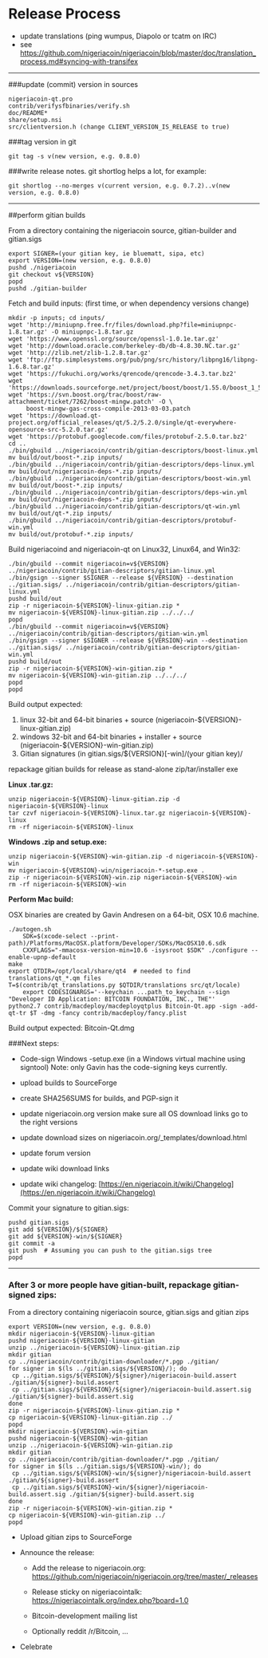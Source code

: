 Release Process
====================

* update translations (ping wumpus, Diapolo or tcatm on IRC)
* see https://github.com/nigeriacoin/nigeriacoin/blob/master/doc/translation_process.md#syncing-with-transifex

* * *

###update (commit) version in sources


	nigeriacoin-qt.pro
	contrib/verifysfbinaries/verify.sh
	doc/README*
	share/setup.nsi
	src/clientversion.h (change CLIENT_VERSION_IS_RELEASE to true)

###tag version in git

	git tag -s v(new version, e.g. 0.8.0)

###write release notes. git shortlog helps a lot, for example:

	git shortlog --no-merges v(current version, e.g. 0.7.2)..v(new version, e.g. 0.8.0)

* * *

##perform gitian builds

 From a directory containing the nigeriacoin source, gitian-builder and gitian.sigs
  
	export SIGNER=(your gitian key, ie bluematt, sipa, etc)
	export VERSION=(new version, e.g. 0.8.0)
	pushd ./nigeriacoin
	git checkout v${VERSION}
	popd
	pushd ./gitian-builder

 Fetch and build inputs: (first time, or when dependency versions change)

	mkdir -p inputs; cd inputs/
	wget 'http://miniupnp.free.fr/files/download.php?file=miniupnpc-1.8.tar.gz' -O miniupnpc-1.8.tar.gz
	wget 'https://www.openssl.org/source/openssl-1.0.1e.tar.gz'
	wget 'http://download.oracle.com/berkeley-db/db-4.8.30.NC.tar.gz'
	wget 'http://zlib.net/zlib-1.2.8.tar.gz'
	wget 'ftp://ftp.simplesystems.org/pub/png/src/history/libpng16/libpng-1.6.8.tar.gz'
	wget 'https://fukuchi.org/works/qrencode/qrencode-3.4.3.tar.bz2'
	wget 'https://downloads.sourceforge.net/project/boost/boost/1.55.0/boost_1_55_0.tar.bz2'
	wget 'https://svn.boost.org/trac/boost/raw-attachment/ticket/7262/boost-mingw.patch' -O \ 
	     boost-mingw-gas-cross-compile-2013-03-03.patch
	wget 'https://download.qt-project.org/official_releases/qt/5.2/5.2.0/single/qt-everywhere-opensource-src-5.2.0.tar.gz'
	wget 'https://protobuf.googlecode.com/files/protobuf-2.5.0.tar.bz2'
	cd ..
	./bin/gbuild ../nigeriacoin/contrib/gitian-descriptors/boost-linux.yml
	mv build/out/boost-*.zip inputs/
	./bin/gbuild ../nigeriacoin/contrib/gitian-descriptors/deps-linux.yml
	mv build/out/nigeriacoin-deps-*.zip inputs/
	./bin/gbuild ../nigeriacoin/contrib/gitian-descriptors/boost-win.yml
	mv build/out/boost-*.zip inputs/
	./bin/gbuild ../nigeriacoin/contrib/gitian-descriptors/deps-win.yml
	mv build/out/nigeriacoin-deps-*.zip inputs/
	./bin/gbuild ../nigeriacoin/contrib/gitian-descriptors/qt-win.yml
	mv build/out/qt-*.zip inputs/
	./bin/gbuild ../nigeriacoin/contrib/gitian-descriptors/protobuf-win.yml
	mv build/out/protobuf-*.zip inputs/

 Build nigeriacoind and nigeriacoin-qt on Linux32, Linux64, and Win32:
  
	./bin/gbuild --commit nigeriacoin=v${VERSION} ../nigeriacoin/contrib/gitian-descriptors/gitian-linux.yml
	./bin/gsign --signer $SIGNER --release ${VERSION} --destination ../gitian.sigs/ ../nigeriacoin/contrib/gitian-descriptors/gitian-linux.yml
	pushd build/out
	zip -r nigeriacoin-${VERSION}-linux-gitian.zip *
	mv nigeriacoin-${VERSION}-linux-gitian.zip ../../../
	popd
	./bin/gbuild --commit nigeriacoin=v${VERSION} ../nigeriacoin/contrib/gitian-descriptors/gitian-win.yml
	./bin/gsign --signer $SIGNER --release ${VERSION}-win --destination ../gitian.sigs/ ../nigeriacoin/contrib/gitian-descriptors/gitian-win.yml
	pushd build/out
	zip -r nigeriacoin-${VERSION}-win-gitian.zip *
	mv nigeriacoin-${VERSION}-win-gitian.zip ../../../
	popd
	popd

  Build output expected:

  1. linux 32-bit and 64-bit binaries + source (nigeriacoin-${VERSION}-linux-gitian.zip)
  2. windows 32-bit and 64-bit binaries + installer + source (nigeriacoin-${VERSION}-win-gitian.zip)
  3. Gitian signatures (in gitian.sigs/${VERSION}[-win]/(your gitian key)/

repackage gitian builds for release as stand-alone zip/tar/installer exe

**Linux .tar.gz:**

	unzip nigeriacoin-${VERSION}-linux-gitian.zip -d nigeriacoin-${VERSION}-linux
	tar czvf nigeriacoin-${VERSION}-linux.tar.gz nigeriacoin-${VERSION}-linux
	rm -rf nigeriacoin-${VERSION}-linux

**Windows .zip and setup.exe:**

	unzip nigeriacoin-${VERSION}-win-gitian.zip -d nigeriacoin-${VERSION}-win
	mv nigeriacoin-${VERSION}-win/nigeriacoin-*-setup.exe .
	zip -r nigeriacoin-${VERSION}-win.zip nigeriacoin-${VERSION}-win
	rm -rf nigeriacoin-${VERSION}-win

**Perform Mac build:**

  OSX binaries are created by Gavin Andresen on a 64-bit, OSX 10.6 machine.

	./autogen.sh
        SDK=$(xcode-select --print-path)/Platforms/MacOSX.platform/Developer/SDKs/MacOSX10.6.sdk
        CXXFLAGS="-mmacosx-version-min=10.6 -isysroot $SDK" ./configure --enable-upnp-default
	make
	export QTDIR=/opt/local/share/qt4  # needed to find translations/qt_*.qm files
	T=$(contrib/qt_translations.py $QTDIR/translations src/qt/locale)
        export CODESIGNARGS='--keychain ...path_to_keychain --sign "Developer ID Application: BITCOIN FOUNDATION, INC., THE"'
	python2.7 contrib/macdeploy/macdeployqtplus Bitcoin-Qt.app -sign -add-qt-tr $T -dmg -fancy contrib/macdeploy/fancy.plist

 Build output expected: Bitcoin-Qt.dmg

###Next steps:

* Code-sign Windows -setup.exe (in a Windows virtual machine using signtool)
 Note: only Gavin has the code-signing keys currently.

* upload builds to SourceForge

* create SHA256SUMS for builds, and PGP-sign it

* update nigeriacoin.org version
  make sure all OS download links go to the right versions
  
* update download sizes on nigeriacoin.org/_templates/download.html

* update forum version

* update wiki download links

* update wiki changelog: [https://en.nigeriacoin.it/wiki/Changelog](https://en.nigeriacoin.it/wiki/Changelog)

Commit your signature to gitian.sigs:

	pushd gitian.sigs
	git add ${VERSION}/${SIGNER}
	git add ${VERSION}-win/${SIGNER}
	git commit -a
	git push  # Assuming you can push to the gitian.sigs tree
	popd

-------------------------------------------------------------------------

### After 3 or more people have gitian-built, repackage gitian-signed zips:

From a directory containing nigeriacoin source, gitian.sigs and gitian zips

	export VERSION=(new version, e.g. 0.8.0)
	mkdir nigeriacoin-${VERSION}-linux-gitian
	pushd nigeriacoin-${VERSION}-linux-gitian
	unzip ../nigeriacoin-${VERSION}-linux-gitian.zip
	mkdir gitian
	cp ../nigeriacoin/contrib/gitian-downloader/*.pgp ./gitian/
	for signer in $(ls ../gitian.sigs/${VERSION}/); do
	 cp ../gitian.sigs/${VERSION}/${signer}/nigeriacoin-build.assert ./gitian/${signer}-build.assert
	 cp ../gitian.sigs/${VERSION}/${signer}/nigeriacoin-build.assert.sig ./gitian/${signer}-build.assert.sig
	done
	zip -r nigeriacoin-${VERSION}-linux-gitian.zip *
	cp nigeriacoin-${VERSION}-linux-gitian.zip ../
	popd
	mkdir nigeriacoin-${VERSION}-win-gitian
	pushd nigeriacoin-${VERSION}-win-gitian
	unzip ../nigeriacoin-${VERSION}-win-gitian.zip
	mkdir gitian
	cp ../nigeriacoin/contrib/gitian-downloader/*.pgp ./gitian/
	for signer in $(ls ../gitian.sigs/${VERSION}-win/); do
	 cp ../gitian.sigs/${VERSION}-win/${signer}/nigeriacoin-build.assert ./gitian/${signer}-build.assert
	 cp ../gitian.sigs/${VERSION}-win/${signer}/nigeriacoin-build.assert.sig ./gitian/${signer}-build.assert.sig
	done
	zip -r nigeriacoin-${VERSION}-win-gitian.zip *
	cp nigeriacoin-${VERSION}-win-gitian.zip ../
	popd

- Upload gitian zips to SourceForge

- Announce the release:

  - Add the release to nigeriacoin.org: https://github.com/nigeriacoin/nigeriacoin.org/tree/master/_releases

  - Release sticky on nigeriacointalk: https://nigeriacointalk.org/index.php?board=1.0

  - Bitcoin-development mailing list

  - Optionally reddit /r/Bitcoin, ...

- Celebrate 
